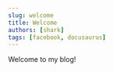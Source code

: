 ```yaml
---
slug: welcome
title: Welcome
authors: [shark]
tags: [facebook, docusaurus]
---
```


Welcome to my blog!